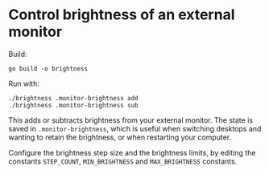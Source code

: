 # Control brightness of an external monitor

Build:

```
go build -o brightness
```

Run with:

```
./brightness .monitor-brightness add
./brightness .monitor-brightness sub
```

This adds or subtracts brightness from your external monitor.
The state is saved in `.monitor-brightness`,
which is useful when switching desktops and wanting to retain the brightness,
or when restarting your computer.

Configure the brightness step size and the brightness limits,
by editing the constants
```STEP_COUNT```, ```MIN_BRIGHTNESS``` and ```MAX_BRIGHTNESS``` constants.

